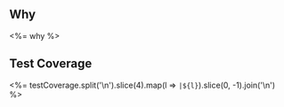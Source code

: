 ## Why
<!-- describe why this change is needed -->
<%= why %>

## Test Coverage
<%= testCoverage.split('\n').slice(4).map(l => `|${l}`).slice(0, -1).join('\n') %>
